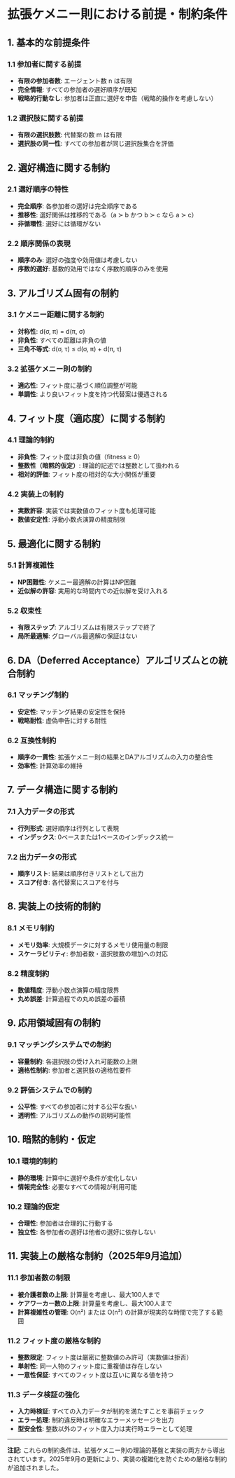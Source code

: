 # 拡張ケメニー則における前提・制約条件

## 1. 基本的な前提条件

### 1.1 参加者に関する前提
- **有限の参加者数**: エージェント数 n は有限
- **完全情報**: すべての参加者の選好順序が既知
- **戦略的行動なし**: 参加者は正直に選好を申告（戦略的操作を考慮しない）

### 1.2 選択肢に関する前提
- **有限の選択肢数**: 代替案の数 m は有限
- **選択肢の同一性**: すべての参加者が同じ選択肢集合を評価

## 2. 選好構造に関する制約

### 2.1 選好順序の特性
- **完全順序**: 各参加者の選好は完全順序である
- **推移性**: 選好関係は推移的である（a ≻ b かつ b ≻ c なら a ≻ c）
- **非循環性**: 選好には循環がない

### 2.2 順序関係の表現
- **順序のみ**: 選好の強度や効用値は考慮しない
- **序数的選好**: 基数的効用ではなく序数的順序のみを使用

## 3. アルゴリズム固有の制約

### 3.1 ケメニー距離に関する制約
- **対称性**: d(σ, π) = d(π, σ)
- **非負性**: すべての距離は非負の値
- **三角不等式**: d(σ, τ) ≤ d(σ, π) + d(π, τ)

### 3.2 拡張ケメニー則の制約
- **適応性**: フィット度に基づく順位調整が可能
- **単調性**: より良いフィット度を持つ代替案は優遇される

## 4. フィット度（適応度）に関する制約

### 4.1 理論的制約
- **非負性**: フィット度は非負の値（fitness ≥ 0）
- **整数性（暗黙的仮定）**: 理論的記述では整数として扱われる
- **相対的評価**: フィット度の相対的な大小関係が重要

### 4.2 実装上の制約
- **実数許容**: 実装では実数値のフィット度も処理可能
- **数値安定性**: 浮動小数点演算の精度制限

## 5. 最適化に関する制約

### 5.1 計算複雑性
- **NP困難性**: ケメニー最適解の計算はNP困難
- **近似解の許容**: 実用的な時間内での近似解を受け入れる

### 5.2 収束性
- **有限ステップ**: アルゴリズムは有限ステップで終了
- **局所最適解**: グローバル最適解の保証はない

## 6. DA（Deferred Acceptance）アルゴリズムとの統合制約

### 6.1 マッチング制約
- **安定性**: マッチング結果の安定性を保持
- **戦略耐性**: 虚偽申告に対する耐性

### 6.2 互換性制約
- **順序の一貫性**: 拡張ケメニー則の結果とDAアルゴリズムの入力の整合性
- **効率性**: 計算効率の維持

## 7. データ構造に関する制約

### 7.1 入力データの形式
- **行列形式**: 選好順序は行列として表現
- **インデックス**: 0ベースまたは1ベースのインデックス統一

### 7.2 出力データの形式
- **順序リスト**: 結果は順序付きリストとして出力
- **スコア付き**: 各代替案にスコアを付与

## 8. 実装上の技術的制約

### 8.1 メモリ制約
- **メモリ効率**: 大規模データに対するメモリ使用量の制限
- **スケーラビリティ**: 参加者数・選択肢数の増加への対応

### 8.2 精度制約
- **数値精度**: 浮動小数点演算の精度限界
- **丸め誤差**: 計算過程での丸め誤差の蓄積

## 9. 応用領域固有の制約

### 9.1 マッチングシステムでの制約
- **容量制約**: 各選択肢の受け入れ可能数の上限
- **適格性制約**: 参加者と選択肢の適格性要件

### 9.2 評価システムでの制約
- **公平性**: すべての参加者に対する公平な扱い
- **透明性**: アルゴリズムの動作の説明可能性

## 10. 暗黙的制約・仮定

### 10.1 環境的制約
- **静的環境**: 計算中に選好や条件が変化しない
- **情報完全性**: 必要なすべての情報が利用可能

### 10.2 理論的仮定
- **合理性**: 参加者は合理的に行動する
- **独立性**: 各参加者の選好は他者の選好に依存しない

## 11. 実装上の厳格な制約（2025年9月追加）

### 11.1 参加者数の制限
- **被介護者数の上限**: 計算量を考慮し、最大100人まで
- **ケアワーカー数の上限**: 計算量を考慮し、最大100人まで
- **計算複雑性の管理**: O(n²) または O(n³) の計算が現実的な時間で完了する範囲

### 11.2 フィット度の厳格な制約
- **整数限定**: フィット度は厳密に整数値のみ許可（実数値は拒否）
- **単射性**: 同一人物のフィット度に重複値は存在しない
- **一意性保証**: すべてのフィット度は互いに異なる値を持つ

### 11.3 データ検証の強化
- **入力時検証**: すべての入力データが制約を満たすことを事前チェック
- **エラー処理**: 制約違反時は明確なエラーメッセージを出力
- **型安全性**: 整数以外のフィット度入力は実行時エラーとして処理

---

**注記**: これらの制約条件は、拡張ケメニー則の理論的基盤と実装の両方から導出されています。2025年9月の更新により、実装の複雑化を防ぐための厳格な制約が追加されました。